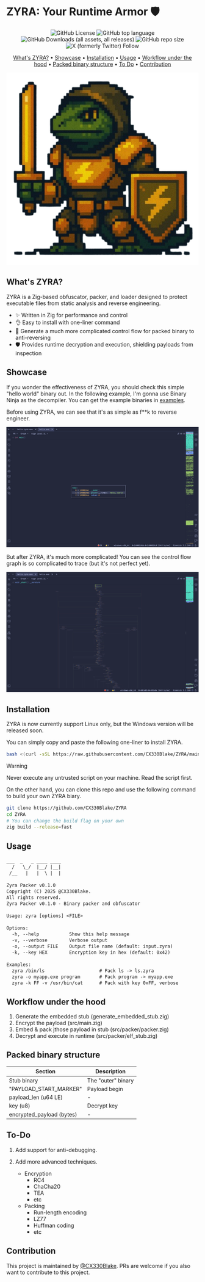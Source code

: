 # ZYRA: Your Runtime Armor 🛡️

<p align="center">
  <img alt="GitHub License" src="https://img.shields.io/github/license/CX330Blake/zyra">
  <img alt="GitHub top language" src="https://img.shields.io/github/languages/top/cx330blake/zyra">
  <img alt="GitHub Downloads (all assets, all releases)" src="https://img.shields.io/github/downloads/cx330blake/zyra/total">
  <img alt="GitHub repo size" src="https://img.shields.io/github/repo-size/cx330blake/zyra">
  <img alt="X (formerly Twitter) Follow" src="https://img.shields.io/twitter/follow/CX330Blake">

</p>

<p align="center">
  <a href="#whats-zyra">What's ZYRA?</a> •
  <a href="#showcase">Showcase</a> •
  <a href="#installation">Installation</a> •
  <a href="#usage">Usage</a> •
  <a href="#workflow-under-the-hood">Workflow under the hood</a> •
  <a href="#packed-binary-structure">Packed binary structure</a> •
  <a href="#to-do">To Do</a> • 
  <a href="#contribution">Contribution</a>
</p>

<p height="300" align="center">
  <img src="./assets/ZYRA.png">
</p>

## What's ZYRA?

ZYRA is a Zig-based obfuscator, packer, and loader designed to protect executable files from static analysis and reverse engineering.

- ✨ Written in Zig for performance and control
- 👌 Easy to install with one-liner command
- 🔄 Generate a much more complicated control flow for packed binary to anti-reversing
- 🛡️ Provides runtime decryption and execution, shielding payloads from inspection

## Showcase

If you wonder the effectiveness of ZYRA, you should check this simple "hello world" binary out. In the following example, I'm gonna use Binary Ninja as the decompiler. You can get the example binaries in [examples](./examples/).

Before using ZYRA, we can see that it's as simple as f\*\*k to reverse engineer.

![Before ZYRA](./assets/BeforeZyra.png)

But after ZYRA, it's much more complicated! You can see the control flow graph is so complicated to trace (but it's not perfect yet).

![After ZYRA](./assets/AfterZyra.png)

## Installation

ZYRA is now currently support Linux only, but the Windows version will be released soon.

You can simply copy and paste the following one-liner to install ZYRA.

```bash
bash <(curl -sSL https://raw.githubusercontent.com/CX330Blake/ZYRA/main/install.sh)
```

> [!WARNING]  
> Never execute any untrusted script on your machine. Read the script first.

On the other hand, you can clone this repo and use the following command to build your own ZYRA biary.

```bash
git clone https://github.com/CX330Blake/ZYRA
cd ZYRA
# You can change the build flag on your own
zig build --release=fast
```

## Usage

```
___  _   _ ____ ____
  /   \_/  |__/ |__|
 /__   |   |  \ |  |

Zyra Packer v0.1.0
Copyright (C) 2025 @CX330Blake.
All rights reserved.
Zyra Packer v0.1.0 - Binary packer and obfuscator

Usage: zyra [options] <FILE>

Options:
  -h, --help           Show this help message
  -v, --verbose        Verbose output
  -o, --output FILE    Output file name (default: input.zyra)
  -k, --key HEX        Encryption key in hex (default: 0x42)

Examples:
  zyra /bin/ls                    # Pack ls -> ls.zyra
  zyra -o myapp.exe program       # Pack program -> myapp.exe
  zyra -k FF -v /usr/bin/cat      # Pack with key 0xFF, verbose
```

## Workflow under the hood

1. Generate the embedded stub (generate_embedded_stub.zig)
2. Encrypt the payload (src/main.zig)
3. Embed & pack jthose payload in stub (src/packer/packer.zig)
4. Decrypt and execute in runtime (src/packer/elf_stub.zig)

## Packed binary structure

| Section                   | Description        |
| ------------------------- | ------------------ |
| Stub binary               | The "outer" binary |
| "PAYLOAD_START_MARKER"    | Payload begin      |
| payload_len (u64 LE)      | -                  |
| key (u8)                  | Decrypt key        |
| encrypted_payload (bytes) | -                  |

## To-Do

1. Add support for anti-debugging.
2. Add more advanced techniques.

    - Encryption
        - RC4
        - ChaCha20
        - TEA
        - etc
    - Packing
        - Run-length encoding
        - LZ77
        - Huffman coding
        - etc

## Contribution

This project is maintained by [@CX330Blake](https://github.com/CX330Blake/). PRs are welcome if you also want to contribute to this project.
